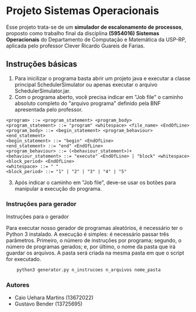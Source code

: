 # Projeto Sistemas Operacionais

Esse projeto trata-se de um **simulador de escalonamento
de processos**, proposto como trabalho final da disciplina **(5954016)
Sistemas Operacionais** do Departamento de Computação e Matemática
da USP-RP, aplicada pelo professor Clever Ricardo Guareis de Farias.

## Instruções básicas

1) Para inicilizar o programa basta abrir um projeto java e executar a classe principal
SchedulerSimulator ou apenas executar o arquivo SchedulerSimulator.jar.
2) Com o programa aberto, você precisa indicar em "Job file" o caminho absoluto
completo do "arquivo programa" definido pela BNF apresentada pelo professor.

```
<program> ::= <program_statement> <program_body>
<program_statement> ::= "program" <whitespace> <file_name> <EndOfLine>
<program_body> ::= <begin_statement> <program_behaviour> <end_statement>
<begin_statement> ::= "begin" <EndOfLine>
<end_statement> ::= "end" <EndOfLine>
<program_behaviour> ::= (<behaviour_statement>)+
<behaviour_statement> ::= "execute" <EndOfLine> | "block" <whitespace> <block_period> <EndOfLine>
<whitespace> ::= " "
<block_period> ::= "1" | "2" | "3" | "4" | "5"
```

3) Após indicar o caminho em "Job file", deve-se usar os botões para manipular
a execução do programa.

### Instruções para gerador
Instruções para o gerador

Para executar nosso gerador de programas aleatórios, 
é necessário ter o Python 3 instalado. 
A execução é simples: é necessário passar três parâmetros. 
Primeiro, o número de instruções por programa; 
segundo, o número de programas gerados; 
e, por último, o nome da pasta que irá guardar os arquivos. 
A pasta será criada na mesma pasta em que o script for executado.

```bash
    python3 generator.py n_instrucoes n_arquivos nome_pasta
```

### Autores
- Caio Uehara Martins (13672022) 
- Gustavo Bender (13725695)